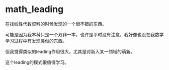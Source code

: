 # math_leading

在找线性代数资料的时候发现的一个很不错的东西。

可能是因为我本科只是一个双非一本，也许是平时没有注意，我好像也没在我数学学习过程中有发现类似的东西。

但我觉得类似的leading作用很大，尤其是对新入某一领域的萌新。

这个leading的模式很值得学习。